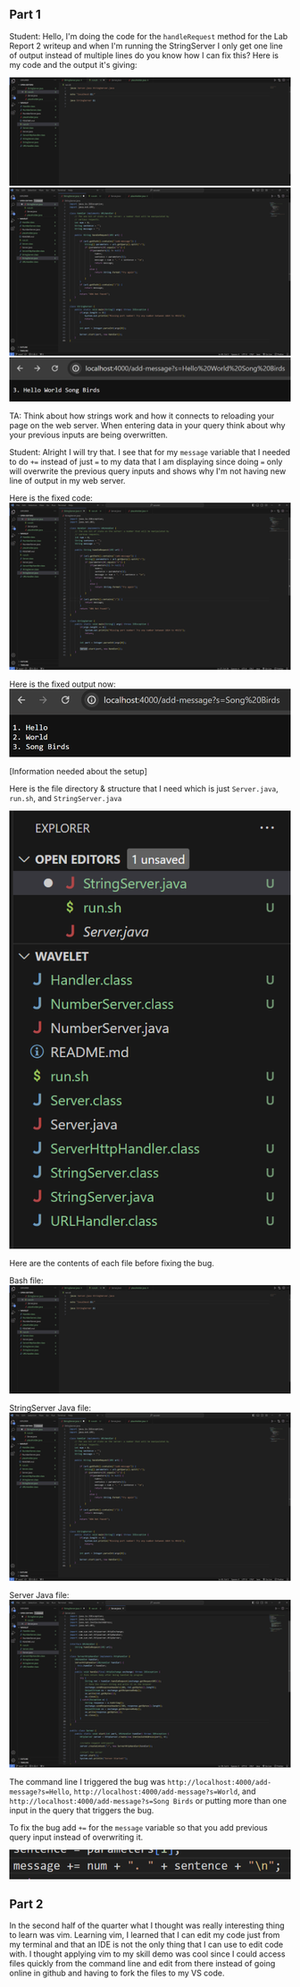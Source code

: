 ## Part 1

Student: Hello, I'm doing the code for the `handleRequest` method for the Lab Report 2 writeup and when I'm running the StringServer I only get one line of output instead of multiple lines do you know how I can fix this? Here is my code and the output it's giving:

![Image](1lab.png)
![Image](3lab.png)
![Image](4lab.png)

TA: Think about how strings work and how it connects to reloading your page on the web server. When entering data in your query think about why your previous inputs are being overwritten.

Student: Alright I will try that. I see that for my `message` variable that I needed to do `+=` instead of just `=` to my data that I am displaying since doing `=` only will overwrite the previous query inputs and shows why I'm not having new line of output in my web server.

Here is the fixed code:
![Image](2lab.png)

Here is the fixed output now:
![Image](6lab.png)

[Information needed about the setup]

Here is the file directory & structure that I need which is just `Server.java`, `run.sh`, and `StringServer.java`

![Image](5lab.png)

Here are the contents of each file before fixing the bug.

Bash file:
![Image](1lab.png)

StringServer Java file:
![Image](3lab.png)

Server Java file:
![Image](9lab.png)

The command line I triggered the bug was `http://localhost:4000/add-message?s=Hello`, `http://localhost:4000/add-message?s=World`, and `http://localhost:4000/add-message?s=Song Birds` or putting more than one input in the query that triggers the bug.

To fix the bug add `+=` for the `message` variable so that you add previous query input instead of overwriting it.

![Image](8lab.png)

## Part 2

In the second half of the quarter what I thought was really interesting thing to learn
was vim. Learning vim, I learned that I can edit my code just from my terminal and that an
IDE is not the only thing that I can use to edit code with. I thought applying vim to my
skill demo was cool since I could access files quickly from the command line and edit
from there instead of going online in github and having to fork the files to my VS code.
